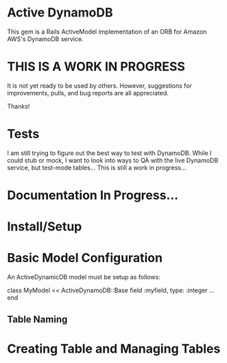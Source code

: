 # Active DynamoDB
This gem is a Rails ActiveModel implementation of an ORB for
Amazon AWS's DynamoDB service.

# THIS IS A WORK IN PROGRESS
It is not yet ready to be used by others. However, suggestions for
improvements, pulls, and bug reports are all appreciated.

Thanks!

# Tests
I am still trying to figure out the best way to test with DynamoDB. While
I could stub or mock, I want to look into ways to QA with the live DynamoDB
service, but test-mode tables... This is still a work in progress...



# Documentation In Progress...

# Install/Setup

# Basic Model Configuration

An ActiveDynamicDB model must be setup as follows:

class MyModel << ActiveDynamoDB::Base
  field :myfield, type: :integer
  ...
end


## Table Naming

# Creating Table and Managing Tables
